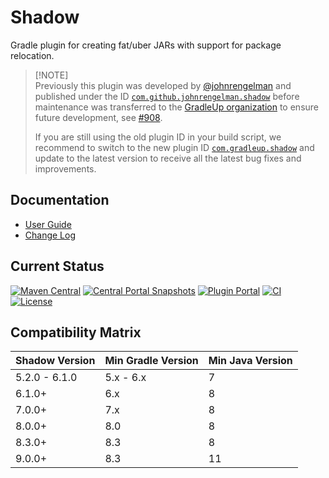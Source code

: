 # Shadow

Gradle plugin for creating fat/uber JARs with support for package relocation.

> [!NOTE]\
> Previously this plugin was developed by [@johnrengelman](https://github.com/johnrengelman) and published under the ID [`com.github.johnrengelman.shadow`](https://plugins.gradle.org/plugin/com.github.johnrengelman.shadow)
> before maintenance was transferred to the [GradleUp organization](https://github.com/GradleUp) to ensure future development, see [#908](https://github.com/GradleUp/shadow/issues/908).
>
> If you are still using the old plugin ID in your build script, we recommend to switch to the new plugin ID [`com.gradleup.shadow`](https://plugins.gradle.org/plugin/com.gradleup.shadow)
> and update to the latest version to receive all the latest bug fixes and improvements.

## Documentation

- [User Guide](https://gradleup.com/shadow/)
- [Change Log](docs/changes/README.md)

## Current Status

[![Maven Central](https://img.shields.io/maven-central/v/com.gradleup.shadow/shadow-gradle-plugin)](https://central.sonatype.com/artifact/com.gradleup.shadow/shadow-gradle-plugin)
[![Central Portal Snapshots](https://img.shields.io/nexus/s/com.gradleup.shadow/shadow-gradle-plugin?&server=https://oss.sonatype.org/)](https://central.sonatype.com/service/rest/repository/browse/maven-snapshots/com/gradleup/shadow/shadow-gradle-plugin/)
[![Plugin Portal](https://img.shields.io/gradle-plugin-portal/v/com.gradleup.shadow)](https://plugins.gradle.org/plugin/com.gradleup.shadow)
[![CI](https://github.com/GradleUp/shadow/actions/workflows/build.yml/badge.svg?branch=main&event=push)](https://github.com/GradleUp/shadow/actions/workflows/build.yml?query=branch:main+event:push)
[![License](https://img.shields.io/github/license/GradleUp/shadow.svg)](LICENSE)

## Compatibility Matrix

| Shadow Version | Min Gradle Version | Min Java Version |
|----------------|--------------------|------------------|
| 5.2.0 - 6.1.0  | 5.x - 6.x          | 7                |
| 6.1.0+         | 6.x                | 8                |
| 7.0.0+         | 7.x                | 8                |
| 8.0.0+         | 8.0                | 8                |
| 8.3.0+         | 8.3                | 8                |
| 9.0.0+         | 8.3                | 11               |
